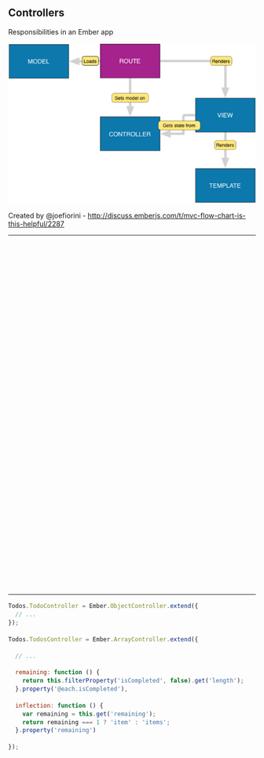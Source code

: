 ## Controllers

Responsibilities in an Ember app

<img src="assets/ember-architecture.png" />

Created by @joefiorini - http://discuss.emberjs.com/t/mvc-flow-chart-is-this-helpful/2287

---

<iframe data-src="emberjs.jsbin.com/usiXemu/1/embed?js,live" frameborder="0" height="700" width="960"></iframe>

---

```js
Todos.TodoController = Ember.ObjectController.extend({
  // ...
});

Todos.TodosController = Ember.ArrayController.extend({

  // ...

  remaining: function () {
    return this.filterProperty('isCompleted', false).get('length');
  }.property('@each.isCompleted'),

  inflection: function () {
    var remaining = this.get('remaining');
    return remaining === 1 ? 'item' : 'items';
  }.property('remaining')

});

```
